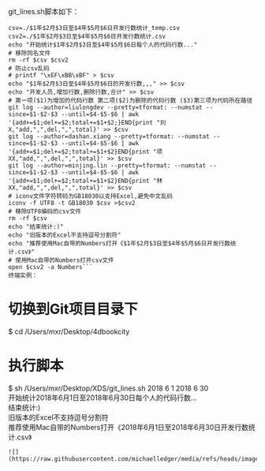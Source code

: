 git_lines.sh脚本如下：        
```#!/bin/bash        
csv=./$1年$2月$3日至$4年$5月$6日开发行数统计_temp.csv        
csv2=./$1年$2月$3日至$4年$5月$6日开发行数统计.csv        
echo "开始统计$1年$2月$3日至$4年$5月$6日每个人的代码行数..."        
# 移除同名文件        
rm -rf $csv $csv2        
# 防止csv乱码        
# printf "\xEF\xBB\xBF" > $csv        
echo "$1年$2月$3日至$4年$5月$6日的开发行数,,," >> $csv        
echo "开发人员,增加行数,删除行数,合计" >> $csv        
# 第一项($1)为增加的代码行数 第二项($2)为删除的代码行数 ($3)第三项为代码所在路径        
git log --author=liulongdev --pretty=tformat: --numstat --since=$1-$2-$3 --until=$4-$5-$6 | awk '{add+=$1;del+=$2;total+=$1+$2;}END{print "刘X,"add,",",del,",",total}' >> $csv        
git log --author=dashan.xiang --pretty=tformat: --numstat --since=$1-$2-$3 --until=$4-$5-$6 | awk '{add+=$1;del+=$2;total+=$1+$2}END{print "项XX,"add,",",del,",",total}' >> $csv        
git log --author=minjing.lin --pretty=tformat: --numstat --since=$1-$2-$3 --until=$4-$5-$6 | awk '{add+=$1;del+=$2;total+=$1+$2}END{print "林XX,"add,",",del,",",total}' >> $csv        
# iconv文件字符转码为GB18030以支持Excel,避免中文乱码        
iconv -f UTF8 -t GB18030 $csv >$csv2        
# 移除UTF8编码的csv文件        
rm -rf $csv        
echo "结束统计:)"        
echo "旧版本的Excel不支持逗号分割符"        
echo "推荐使用Mac自带的Numbers打开《$1年$2月$3日至$4年$5月$6日开发行数统计.csv》"        
# 使用Mac自带的Numbers打开csv文件        
open $csv2 -a Numbers```        
终端实例：        
```
# 切换到Git项目目录下        
$ cd /Users/mxr/Desktop/4dbookcity        
# 执行脚本        
$ sh /Users/mxr/Desktop/XDS/git_lines.sh 2018 6 1 2018 6 30        
开始统计2018年6月1日至2018年6月30日每个人的代码行数...        
结束统计:)        
旧版本的Excel不支持逗号分割符        
推荐使用Mac自带的Numbers打开《2018年6月1日至2018年6月30日开发行数统计.csv》
```
![](https://raw.githubusercontent.com/michaelledger/media/refs/heads/image/developer/code/git_lines_csv.png)
        
